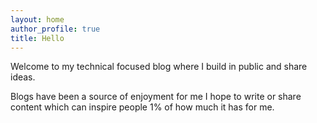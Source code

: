```yaml
--- 
layout: home 
author_profile: true
title: Hello
--- 
```


Welcome to my technical focused blog where I build in public and share ideas.

Blogs have been a source of enjoyment for me I hope to write or share content which can inspire people 1% of how much it has for me. 

